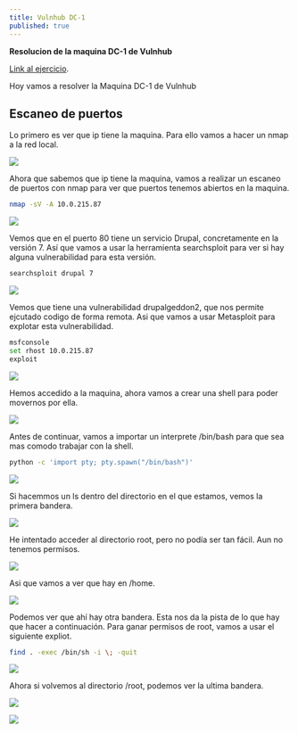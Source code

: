 ```yaml
---
title: Vulnhub DC-1
published: true
---
```

**Resolucion de la maquina DC-1 de Vulnhub**


[Link al ejercicio](https://www.vulnhub.com/entry/dc-1,292/).

Hoy vamos a resolver la Maquina DC-1 de Vulnhub
## Escaneo de puertos

Lo primero es ver que ip tiene la maquina. Para ello vamos a hacer un nmap a la red local.

![](/assets/vulnhub/dc-1/1.png)

Ahora que sabemos que ip tiene la maquina, vamos a realizar un escaneo de puertos con nmap para ver que puertos tenemos abiertos en la maquina.

```bash
nmap -sV -A 10.0.215.87
```

![](/assets/vulnhub/dc-1/2.png)

Vemos que en el puerto 80 tiene un servicio Drupal, concretamente en la versión 7. Así que vamos a usar la herramienta searchsploit para ver si hay alguna vulnerabilidad para esta versión.

```bash
searchsploit drupal 7
```

![](/assets/vulnhub/dc-1/3.png)


Vemos que tiene una vulnerabilidad drupalgeddon2, que nos permite ejcutado codigo de forma remota. Asi que vamos a usar Metasploit para explotar esta vulnerabilidad.

```bash	
msfconsole
set rhost 10.0.215.87
exploit
```

![](/assets/vulnhub/dc-1/4.png)

Hemos accedido a la maquina, ahora vamos a crear una shell para poder movernos por ella.

![](/assets/vulnhub/dc-1/5.png)

Antes de continuar, vamos a importar un interprete /bin/bash para que sea mas comodo trabajar con la shell.

```bash
python -c 'import pty; pty.spawn("/bin/bash")'
```

![](/assets/vulnhub/dc-1/6.png)

Si hacemmos un ls dentro del directorio en el que estamos, vemos la primera bandera.

![](/assets/vulnhub/dc-1/7.png)

He intentado acceder al directorio root, pero no podía ser tan fácil. Aun no tenemos permisos.

![](/assets/vulnhub/dc-1/9.png)

Asi que vamos a ver que hay en /home.

![](/assets/vulnhub/dc-1/10.png)

Podemos ver que ahí hay otra bandera. Esta nos da la pista de lo que hay que hacer a continuación. Para ganar permisos de root, vamos a usar el siguiente expliot.

```bash
find . -exec /bin/sh -i \; -quit
```

![](/assets/vulnhub/dc-1/11.png)

Ahora si volvemos al directorio /root, podemos ver la ultima bandera.

![](/assets/vulnhub/dc-1/12.png)

![](/assets/vulnhub/dc-1/13.png)
